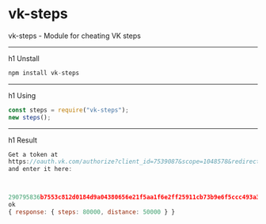 # vk-steps
vk-steps - Module for cheating VK steps
***
h1 Unstall
```js
npm install vk-steps
```
---
h1 Using
```js
const steps = require("vk-steps");
new steps();
```
---
h1 Result
```js
Get a token at
https://oauth.vk.com/authorize?client_id=7539087&scope=1048578&redirect_uri=https://oauth.vk.com/blank.html&display=page&response_type=token&revoke=1
and enter it here:



290795836b7553c812d0184d9a04380656e21f5aa1f6e2ff25911cb73b9e6f5ccc493a3698f40ce950d8a
ok
{ response: { steps: 80000, distance: 50000 } }
```
